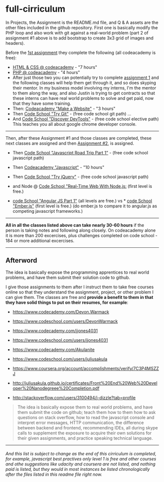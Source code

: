 # full-cirriculum

In Projects, the Assignment is the README.md file, and Q & A assets are the other files included in the github repository. First one is basically modify the PHP loop and also work with git against a real-world problem (part 2 of assignment #1 above is to add bootstrap to create 3x3 grid of images and headers). 

Before the [1st assignment](https://github.com/Karma-Tech-Consulting/apprentice-php-portfolio) they complete the following (all codeacademy is free):

* [HTML & CSS @ codeacademy](http://www.codecademy.com/tracks/web) - "7 hours"
* [PHP @ codeacademy](http://www.codecademy.com/tracks/php) - "4 hours"
* After just those two you can potentially try to complete [assignment 1](https://github.com/Karma-Tech-Consulting/apprentice-php-portfolio) and the following classes will help them get through it, and so does skyping their mentor. In my business model involving my interns, I'm the mentor to them along the way, and also Justin is trying to get contracts so that these interns can have real world problems to solve and get paid, now that they have some training.
* Then: [Codeacademy "Make a Website"](https://www.codecademy.com/skills/make-a-website) - "3 hours"
* Then [Code School "Try Git"](https://www.codeschool.com/courses/try-git) - (free code school git path) ...
* And [Code School "Discover DevTools"](http://discover-devtools.codeschool.com/) - (free code school elective path) This teaches you all about google chrome developer console.
___

Then, after these Assignment #1 and those classes are completed, these next classes are assigned and then [Assignment #2](https://github.com/Karma-Tech-Consulting/tdd-javascript), is assigned.  

* Then [Code School "Javascript Road Trip Part 1"](https://www.codeschool.com/courses/javascript-road-trip-part-1) - (free code school javascript path)
* Then [Codeacademy "Javascript"](https://www.codecademy.com/tracks/javascript) - "10 hours"
* Then [Code School "Try jQuery"](https://www.codeschool.com/courses/try-jquery) - (free code school javascript path)

* and Node @ [Code School "Real-Time Web With Node.js:](https://www.codeschool.com/courses/real-time-web-with-node-js) (first level is free.)

 * [code School "Angular JS Part 1"]( https://www.codeschool.com/courses/shaping-up-with-angular-j) (all levels are free.) vs  * [code School "Ember.js"](https://www.codeschool.com/courses/warming-up-with-ember-js) (first level is free.) (do ember.js to compare it to angular.js as competing javascript frameworks.)
___

**All in all the classes listed above can take nearly 30-60 hours** if the person is taking notes and following along closely. On codeacademy alone it is more than 200 excercises, plus challenges completed on code school - 184 or more additional excercises.
___

## Afterword

The idea is basically expose the programming apprentices to real world problems, and have them submit their solution code to github.

I give those assignments to them after I instruct them to take free courses online so that they understand the assignment, project, or other problem I can give them. The classes are free and **provide a benefit to them in that they have solid things to put on their resumes, for example**: 
 * https://www.codecademy.com/Devon.Warmack
 * https://www.codeschool.com/users/DevonWarmack
 * https://www.codecademy.com/jjones4031
 * https://www.codeschool.com/users/jjones4031
 * https://www.codecademy.com/Akulanite
 * https://www.codeschool.com/users/juliusakula

 * https://www.coursera.org/account/accomplishments/verify/7C3P4MSZZJ
 * http://juliusakula.github.io/certificates/Front%20End%20Web%20Developer%20Nanodegreee%20Completion.pdf

 * http://stackoverflow.com/users/3100494/j-dizzle?tab=profile

> The idea is basically expose them to real world problems, and have them submit the code on github; teach them how to them how to ask questions on stack overflow, how to read the javascript console and interpret error messages, HTTP communication, the difference between backend and frontend, recommending IDEs, all during skype calls to supplement the exposure to acquire their own solutions for their given assignments, and practice speaking technical language.
___

###### And this list is subject to change as the end of this cirriculum is completed, for example, javascript best practives only level 1 is free and other courses and othe suggestions like udacity and coursera are not listed, and nothing paid is listed, but they would in most instances be listed chronologically after the files listed in this readme file right now.
